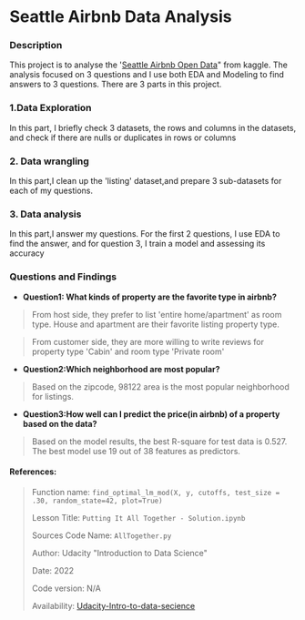 # Seattle Airbnb Data Analysis

### Description
This project is to analyse the '[Seattle Airbnb Open Data](https://www.kaggle.com/datasets/airbnb/seattle/data)" from kaggle. The analysis focused on 3 questions and I use both EDA and Modeling to find answers to 3 questions.
There are 3 parts in this project.

### 1.Data Exploration
In this part, I briefly check 3 datasets, the rows and columns in the datasets, and check if there are nulls or duplicates in rows or columns

### 2. Data wrangling
In this part,I clean up the 'listing' dataset,and prepare 3 sub-datasets for each of my questions. 


### 3. Data analysis
In this part,I answer my questions. For the first 2 questions, I use EDA to find the answer, and for question 3, I train a model and assessing its accuracy

### Questions and Findings
* **Question1: What kinds of property are the favorite type in airbnb?**
>From host side, they prefer to list 'entire home/apartment' as room type. House and apartment are their favorite listing property type.

>From customer side, they are more willing to write reviews for property type 'Cabin' and room type 'Private room'
* **Question2:Which neighborhood are most popular?**
>Based on the zipcode, 98122 area is the most popular neighborhood for listings.
* **Question3:How well can I predict the price(in airbnb) of a property based on the data?**
>Based on the model results, the best R-square for test data is 0.527. The best model use 19 out of 38 features as predictors.


#### References:
>Function name: `find_optimal_lm_mod(X, y, cutoffs, test_size = .30, random_state=42, plot=True)`
> 
>Lesson Title: `Putting It All Together - Solution.ipynb` 
> 
> Sources Code Name: `AllTogether.py`
> 
>Author: Udacity "Introduction to Data Science"
> 
>Date: 2022
> 
>Code version: N/A
> 
>Availability: [Udacity-Intro-to-data-secience](https://learn.udacity.com/nanodegrees/nd025/parts/cd0017/lessons/e630cd91-988b-46bb-ad6c-4a0737172630/concepts/1dd4a20f-c4ad-474a-ab56-14f7050affb9)
